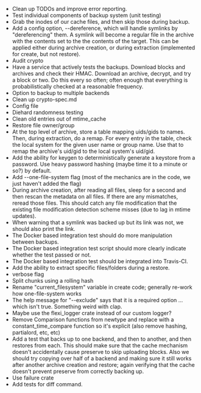  * Clean up TODOs and improve error reporting.
 * Test individual components of backup system (unit testing)
 * Grab the inodes of our cache files, and then skip those during backup.
 * Add a config option, --dereference, which will handle symlinks by "dereferencing" them.  A symlink will become a regular file in the archive with the contents set to the the contents of the target.  This can be applied either during archive creation, or during extraction (implemented for create, but not restore).
 * Audit crypto
 * Have a service that actively tests the backups.  Download blocks and archives and check their HMAC.  Download an archive, decrypt, and try a block or two.  Do this every so often; often enough that everything is probabilistically checked at a reasonable frequency.
 * Option to backup to multiple backends
 * Clean up crypto-spec.md
 * Config file
 * Diehard randomness testing
 * Clean old entries out of mtime_cache
 * Restore file owner/group
 * At the top level of archive, store a table mapping uids/gids to names.  Then, during extraction, do a remap.  For every entry in the table, check the local system for the given user name or group name.  Use that to remap the archive's uid/gid to the local system's uid/gid.
 * Add the ability for keygen to deterministically generate a keystore from a password.  Use heavy password hashing (maybe time it to a minute or so?) by default.
 * Add --one-file-system flag (most of the mechanics are in the code, we just haven't added the flag)
 * During archive creation, after reading all files, sleep for a second and then rescan the metadata on all files.  If there are any mismatches, reread those files.  This should catch any file modification that the existing file modification detection scheme misses (due to lag in mtime updates).
 * When warning that a symlink was backed up but its link was not, we should also print the link.
 * The Docker based integration test should do more manipulation between backups.
 * The Docker based integration test script should more clearly indicate whether the test passed or not.
 * The Docker based integration test should be integrated into Travis-CI.
 * Add the ability to extract specific files/folders during a restore.
 * verbose flag
 * Split chunks using a rolling hash
 * Rename "current_filesystem" variable in create code; generally re-work how one-file-system works
 * The help message for "--exclude" says that it is a required option ... which isn't true.  Something weird with clap.
 * Maybe use the flexi_logger crate instead of our custom logger?
 * Remove Comparison functions from newtype and replace with a constant_time_compare function so it's explicit (also remove hashing, partialord, etc, etc)
 * Add a test that backs up to one backend, and then to another, and then restores from each.  This should make sure that the cache mechanism doesn't accidentally cause preserve to skip uploading blocks.  Also we should try copying over half of a backend and making sure it still works after another archive creation and restore; again verifying that the cache doesn't prevent preserve from correctly backing up.
 * Use failure crate
 * Add tests for diff command.